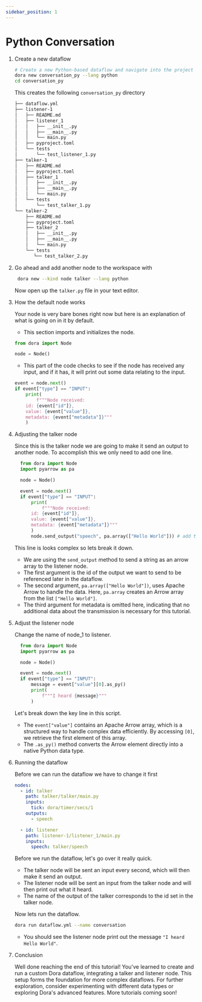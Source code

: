 ```yaml
---
sidebar_position: 1
---
```


# Python Conversation

1. Create a new dataflow

   ```bash
   # Create a new Python-based dataflow and navigate into the project directory
   dora new conversation_py --lang python
   cd conversation_py
   ```

   This creates the following `conversation_py` directory

   ```bash
   ├── dataflow.yml
   ├── listener-1
   │   ├── README.md
   │   ├── listener_1
   │   │   ├── __init__.py
   │   │   ├── __main__.py
   │   │   └── main.py
   │   ├── pyproject.toml
   │   └── tests
   │       └── test_listener_1.py
   ├── talker-1
   │   ├── README.md
   │   ├── pyproject.toml
   │   ├── talker_1
   │   │   ├── __init__.py
   │   │   ├── __main__.py
   │   │   └── main.py
   │   └── tests
   │       └── test_talker_1.py
   └── talker-2
       ├── README.md
       ├── pyproject.toml
       ├── talker_2
       │   ├── __init__.py
       │   ├── __main__.py
       │   └── main.py
       └── tests
          └── test_talker_2.py
   ```

2. Go ahead and add another node to the workspace with

   ```bash
    dora new --kind node talker --lang python
   ```

   Now open up the `talker.py` file in your text editor.

3. How the default node works

   Your node is very bare bones right now but here is an explanation of what is going on in it by default.

   - This section imports and initializes the node.

   ```python
   from dora import Node

   node = Node()
   ```

   - This part of the code checks to see if the node has received any input, and if it has, it will print out some data relating to the input.

   ```python
   event = node.next()
   if event["type"] == "INPUT":
       print(
           f"""Node received:
       id: {event["id"]},
       value: {event["value"]},
       metadata: {event["metadata"]}"""
       )
   ```

4. Adjusting the talker node

   Since this is the talker node we are going to make it send an output to another node. To accomplish this we only need to add one line.

   ```python
     from dora import Node
     import pyarrow as pa

     node = Node()

     event = node.next()
     if event["type"] == "INPUT":
         print(
             f"""Node received:
         id: {event["id"]},
         value: {event["value"]},
         metadata: {event["metadata"]}"""
         )
         node.send_output("speech", pa.array(["Hello World"])) # add this line
   ```

   This line is looks complex so lets break it down.

   - We are using the `send_output` method to send a string as an arrow array to the listener node.
   - The first argument is the id of the output we want to send to be referenced later in the dataflow.
   - The second argument, `pa.array(["Hello World"])`, uses Apache Arrow to handle the data. Here, `pa.array` creates an Arrow array from the list `["Hello World"]`.
   - The third argument for metadata is omitted here, indicating that no additional data about the transmission is necessary for this tutorial.

5. Adjust the listener node

   Change the name of node_1 to listener.

   ```python
     from dora import Node
     import pyarrow as pa

     node = Node()

     event = node.next()
     if event["type"] == "INPUT":
         message = event["value"][0].as_py()
         print(
             f"""I heard {message}"""
         )
   ```

   Let's break down the key line in this script.

   - The `event["value"]` contains an Apache Arrow array, which is a structured way to handle complex data efficiently. By accessing `[0]`, we retrieve the first element of this array.
   - The `.as_py()` method converts the Arrow element directly into a native Python data type.

6. Running the dataflow

   Before we can run the dataflow we have to change it first

   ```yaml
   nodes:
     - id: talker
       path: talker/talker/main.py
       inputs:
         tick: dora/timer/secs/1
       outputs:
         - speech

     - id: listener
       path: listener-1/listener_1/main.py
       inputs:
         speech: talker/speech
   ```

   Before we run the dataflow, let's go over it really quick.

   - The talker node will be sent an input every second, which will then make it send an output.
   - The listener node will be sent an input from the talker node and will then print out what it heard.
   - The name of the output of the talker corresponds to the id set in the talker node.

   Now lets run the dataflow.

   ```bash
   dora run dataflow.yml --name conversation
   ```

   - You should see the listener node print out the message `"I heard Hello World"`.

7. Conclusion

   Well done reaching the end of this tutorial! You've learned to create and run a custom Dora dataflow, integrating a talker and listener node. This setup forms the foundation for more complex dataflows. For further exploration, consider experimenting with different data types or exploring Dora's advanced features. More tutorials coming soon!
